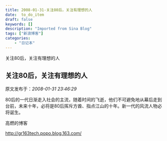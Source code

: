 ```yaml
---
title: 2008-01-31-关注80后，关注有理想的人
date:  to_do_item
draft: false
keywords: []
description: "Imported from Sina Blog"
tags: ["新浪博客"]
categories: 
    - "日记本"
---
```

关注80后，关注有理想的人
## 关注80后，关注有理想的人

 原文发布于：*2008-01-31 23:46:29*

80后的一代日渐走入社会的主流，随着时间的飞逝，他们不可避免地从幕后走到台前，未来十年，必将是80后挥斥方酋、指点江山的十年。新一代的风流人物必将诞生。

高燃的博客

[http&#58;//gr163tech.popo.blog.163.com/](http&#58;//gr163tech.popo.blog.163.com/)


